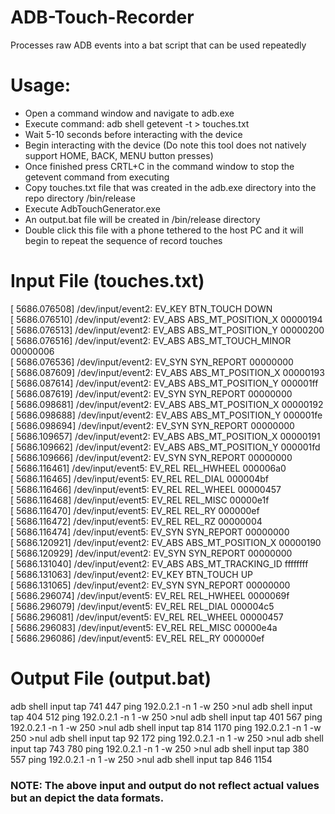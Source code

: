 # ADB-Touch-Recorder
Processes raw ADB events into a bat script that can be used repeatedly 

# Usage:
- Open a command window and navigate to adb.exe
- Execute command: adb shell getevent -t > touches.txt
- Wait 5-10 seconds before interacting with the device
- Begin interacting with the device (Do note this tool does not natively support HOME, BACK, MENU button presses)
- Once finished press CRTL+C in the command window to stop the getevent command from executing
- Copy touches.txt file that was created in the adb.exe directory into the repo directory /bin/release
- Execute AdbTouchGenerator.exe
- An output.bat file will be created in /bin/release directory
- Double click this file with a phone tethered to the host PC and it will begin to repeat the sequence of record touches

# Input File  (touches.txt)
[    5686.076508] /dev/input/event2: EV_KEY       BTN_TOUCH            DOWN                
[    5686.076510] /dev/input/event2: EV_ABS       ABS_MT_POSITION_X    00000194            
[    5686.076513] /dev/input/event2: EV_ABS       ABS_MT_POSITION_Y    00000200            
[    5686.076516] /dev/input/event2: EV_ABS       ABS_MT_TOUCH_MINOR   00000006            
[    5686.076536] /dev/input/event2: EV_SYN       SYN_REPORT           00000000            
[    5686.087609] /dev/input/event2: EV_ABS       ABS_MT_POSITION_X    00000193            
[    5686.087614] /dev/input/event2: EV_ABS       ABS_MT_POSITION_Y    000001ff            
[    5686.087619] /dev/input/event2: EV_SYN       SYN_REPORT           00000000            
[    5686.098681] /dev/input/event2: EV_ABS       ABS_MT_POSITION_X    00000192            
[    5686.098688] /dev/input/event2: EV_ABS       ABS_MT_POSITION_Y    000001fe            
[    5686.098694] /dev/input/event2: EV_SYN       SYN_REPORT           00000000            
[    5686.109657] /dev/input/event2: EV_ABS       ABS_MT_POSITION_X    00000191            
[    5686.109662] /dev/input/event2: EV_ABS       ABS_MT_POSITION_Y    000001fd            
[    5686.109666] /dev/input/event2: EV_SYN       SYN_REPORT           00000000            
[    5686.116461] /dev/input/event5: EV_REL       REL_HWHEEL           000006a0            
[    5686.116465] /dev/input/event5: EV_REL       REL_DIAL             000004bf            
[    5686.116466] /dev/input/event5: EV_REL       REL_WHEEL            00000457            
[    5686.116468] /dev/input/event5: EV_REL       REL_MISC             00000e1f            
[    5686.116470] /dev/input/event5: EV_REL       REL_RY               000000ef            
[    5686.116472] /dev/input/event5: EV_REL       REL_RZ               00000004            
[    5686.116474] /dev/input/event5: EV_SYN       SYN_REPORT           00000000            
[    5686.120921] /dev/input/event2: EV_ABS       ABS_MT_POSITION_X    00000190            
[    5686.120929] /dev/input/event2: EV_SYN       SYN_REPORT           00000000            
[    5686.131040] /dev/input/event2: EV_ABS       ABS_MT_TRACKING_ID   ffffffff            
[    5686.131063] /dev/input/event2: EV_KEY       BTN_TOUCH            UP                  
[    5686.131065] /dev/input/event2: EV_SYN       SYN_REPORT           00000000            
[    5686.296074] /dev/input/event5: EV_REL       REL_HWHEEL           0000069f            
[    5686.296079] /dev/input/event5: EV_REL       REL_DIAL             000004c5            
[    5686.296081] /dev/input/event5: EV_REL       REL_WHEEL            00000457            
[    5686.296083] /dev/input/event5: EV_REL       REL_MISC             00000e4a            
[    5686.296086] /dev/input/event5: EV_REL       REL_RY               000000ef         

# Output File (output.bat)
adb shell input tap 741 447 
ping 192.0.2.1 -n 1 -w 250 >nul 
adb shell input tap 404 512 
ping 192.0.2.1 -n 1 -w 250 >nul 
adb shell input tap 401 567 
ping 192.0.2.1 -n 1 -w 250 >nul 
adb shell input tap 814 1170 
ping 192.0.2.1 -n 1 -w 250 >nul 
adb shell input tap 92 172 
ping 192.0.2.1 -n 1 -w 250 >nul 
adb shell input tap 743 780 
ping 192.0.2.1 -n 1 -w 250 >nul
adb shell input tap 380 557 
ping 192.0.2.1 -n 1 -w 250 >nul 
adb shell input tap 846 1154 

### NOTE: The above input and output do not reflect actual values but an depict the data formats.
